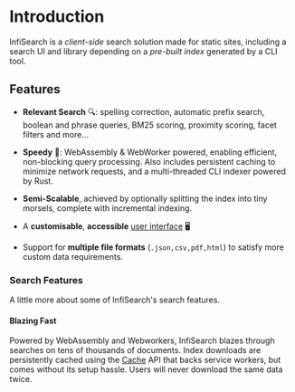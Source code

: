 # Introduction

InfiSearch is a *client-side* search solution made for static sites, including a search UI and library depending on a *pre-built index* generated by a CLI tool.

## Features

- **Relevant Search** 🔍: spelling correction, automatic prefix search, boolean and phrase queries, BM25 scoring, proximity scoring, facet filters and more...

- **Speedy** 🏇: WebAssembly & WebWorker powered, enabling efficient, non-blocking query processing. Also includes persistent caching to minimize network requests, and a multi-threaded  CLI indexer powered by Rust.

- **Semi-Scalable**, achieved by optionally splitting the index into tiny morsels, complete with incremental indexing.

- A **customisable**, **accessible** [user interface](https://infi-search.com/infisearch/search_configuration_styling.html) 🖥️

- Support for **multiple file formats** (`.json,csv,pdf,html`) to satisfy more custom data requirements.

### Search Features

A little more about some of InfiSearch's search features.

#### Blazing Fast

Powered by WebAssembly and Webworkers, InfiSearch blazes through searches on tens of thousands of documents.
Index downloads are persistently cached using the [Cache](https://developer.mozilla.org/en-US/docs/Web/API/Cache) API that backs service workers, but comes without its setup hassle. Users will never download the same data twice.

Some efficient, high-return compression schemes are also employed, so you get all these features without much penalty.
This documentation for example, which has all features enabled, generates a main index file of just 20KB, and a dictionary of 9KB.

#### Scalable

A monolithic index is built by default to reduce network latency, which suffices for 90% of use cases. But, you also have the option of splitting up the index so users retrieve only what's necessary, greatly improving client-side search scalability.

#### Ranking Model & Query Refinement

InfiSearch adopts industry standard scoring schemes. Queries are first ranked using the BM25 model, then a soft disjunctive maximum of the document's field scores is taken. By default, `<title>`, `<h1>`, `<h2-6>`, then other texts are indexed as four separate fields.

Query term proximity ranking is InfiSearch's highlight here, and is enabled by default. Results are scaled according to how close search expressions are to one another, greatly improving contextuality of searches.

InfiSearch also gives the searchers the a powerful boolean query syntax, made known to them through an advanced search tips icon. You also have the option of setting up custom facet filters such as multi-select checkboxes, numeric filters, and date time filters for ease of use.

## How it Works:

InfiSearch depends on a static, pre-built index that is a collection of various files.

1. The CLI indexer tool first generates:
   - Binary index chunk(s)
   - JSON field store(s) containing raw document texts
   - Supporting metadata, for example the search dictionary
1. The search UI:
   1. Figures out which index files are needed from the query
   1. Retrieves the files from cache/memory/network requests
   1. Obtains and ranks the result set
   1. Lastly, retrieves field stores from cache/memory/network requests progressively to generate result previews
